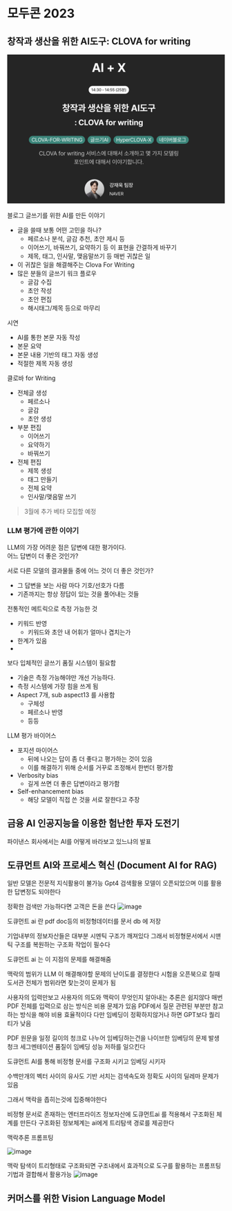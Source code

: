 # 모두콘 2023

## 창작과 생산을 위한 AI도구: CLOVA for writing

![1](./images/1.png)

블로그 글쓰기를 위한 AI를 만든 이야기

- 글을 쓸때 보통 어떤 고민을 하나?
  - 페르소나 분석, 글감 추천, 초안 제시 등
  - 이어쓰기, 바꿔쓰기, 요약하기 등 이 표현을 간결하게 바꾸기
  - 제목, 태그, 인사말, 맺음말쓰기 등 매번 귀찮은 일
- 이 귀찮은 일을 해결해주는 Clova For Writing
- 많은 분들의 글쓰기 워크 플로우
  - 글감 수집
  - 초안 작성
  - 초안 편집
  - 해시태그/제목 등으로 마무리

시연
- AI를 통한 본문 자동 작성
- 본문 요약
- 본문 내용 기반의 태그 자동 생성
- 적절한 제목 자동 생성

클로바 for Writing
- 전체글 생성
  - 페르소나
  - 글감
  - 초안 생성
- 부분 편집
  - 이어쓰기
  - 요약하기
  - 바꿔쓰기
- 전체 편집
  - 제목 생성
  - 태그 만들기
  - 전체 요약
  - 인사말/맺음말 쓰기

> 3월에 추가 베타 모집할 예정

### LLM 평가에 관한 이야기

LLM의 가장 어려운 점은 답변에 대한 평가이다.  
어느 답변이 더 좋은 것인가?  
  
서로 다른 모델의 결과물들 중에 어느 것이 더 좋은 것인가?
- 그 답변을 보는 사람 마다 기호/선호가 다름
- 기존까지는 항상 정답이 있는 것을 풀어내는 것들

전통적인 메트릭으로 측정 가능한 것
- 키워드 반영
  - 키워드와 초안 내 어휘가 얼마나 겹치는가
- 한계가 있음
- 

보다 입체적인 글쓰기 품질 시스템이 필요함
- 기술은 측정 가능해야만 개선 가능하다.
- 측정 시스템에 가장 힘을 쓰게 됨
- Aspect 7개, sub aspect13 를 사용함
  - 구체성
  - 페르소나 반영
  - 등등 

LLM 평가 바이어스
- 포지션 마이어스
  - 뒤에 나오는 답이 좀 더 좋다고 평가하는 것이 있음
  - 이를 해결하기 위해 순서를 거꾸로 조정해서 한번더 평가함
- Verbosity bias
  - 길게 쓰면 더 좋은 답변이라고 평가함
- Self-enhancement bias
  - 해당 모델이 직접 쓴 것을 서로 잘한다고 주장


## 금융 AI 인공지능을 이용한 험난한 투자 도전기

파이낸스 회사에서는 AI를 어떻게 바라보고 있느냐의 발표



## 도큐먼트 AI와 프로세스 혁신 (Document AI for RAG)

일반 모델은 전문적 지식활용이 불가능
Gpt4 검색활용 모델이 오픈되었으며 이를 활용한 답변정도 되야한다

정확한 검색만 가능하다면 고객은 돈을 쓴다
![image](65740abe3f0ca8b9552b62f1/1702103742019.jpg)

도큐먼트 ai 란 pdf doc등의 비정형데이터를 문서 db 에 저장

기업내부의 정보자산들은 대부분 시멘틱 구조가 깨져있다
그래서 비정형문서에서 시맨틱 구조를 복원하는 구조화 작업이 필수다

도큐먼트 ai 는 이 지점의 문제를 해결해줌

맥락의 범위가 LLM 이 해결해야할 문제의 난이도를 결정한다
시험을 오픈북으로 칠때 도서관 전체가 범위라면 찾는것이 문제가 됨

사용자의 입력만보고 사용자의 의도와 맥락이 무엇인지 알아내는 추론은 쉽지않다
매번 PDF 전체를 입력으로 삼는 방식은 비용 문제가 있음
PDF에서 질문 관련된 부분만 참고하는 방식을 해야 비용 효율적이다
다만 임베딩이 정확하지않거나 하면 GPT보다 퀄리티가 낮음

PDF 원문을 일정 길이의 청크로 나누어 임베딩하는건을 나이브한 임베딩의 문제 발생
청크 세그멘테이션 품질이 임베딩 성능 저하를 일으킨다

도큐먼트 AI를 통해 비정형 문서를 구조화 시키고 임베딩 시키자

수백만개의 벡터 사이의 유사도 기반 서치는 검색속도와 정확도 사이의 딜레마 문제가 있음

그래서 맥락을 좁히는것에 집중해야한다

비정형 문서로 존재하는  엔터프라이즈 정보자산에 도큐먼트ai 를 적용해서 구조화된 체계를 만든다
구조화된 정보체계는 ai에게 트리탐색 경로를 제공한다

맥락추론 프롬프팅

![image](65740e0f3f0ca8b9552b6323/1702104591119.jpg)

맥락 탐색이 트리형태로 구조화되면 구조내에서 효과적으로 도구를 활용하는 프롬프팅 기법과 결합해서 활용가능
![image](65740e553f0ca8b9552b6351/1702104661372.jpg)


## 커머스를 위한 Vision Language Model